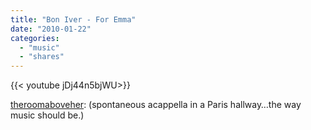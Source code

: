 ```yaml
---
title: "Bon Iver - For Emma"
date: "2010-01-22"
categories:
  - "music"
  - "shares"
---
```


<div style="width: 70vw;">{{< youtube jDj44n5bjWU>}}</div>

[theroomaboveher](http://theroomaboveher.tumblr.com/post/313516989/bon-iver-for-emma-spontaneous-acappella-in-a): (spontaneous acappella in a Paris hallway…the way music should be.)
